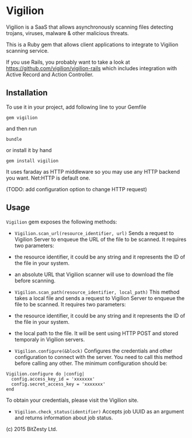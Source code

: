 # Vigilion
Vigilion is a SaaS that allows asynchronously scanning files
detecting trojans, viruses, malware & other malicious threats.

This is a Ruby gem that allows client applications to integrate to
Vigilion scanning service.

If you use Rails, you probably want to take a look at
https://github.com/vigilion/vigilion-rails which includes
integration with Active Record and Action Controller.

## Installation

To use it in your project, add following line to your Gemfile

`gem vigilion`

and then run

`bundle`

or install it by hand

`gem install vigilion`

It uses faraday as HTTP middleware so you may use any HTTP
backend you want. Net:HTTP is default one.

(TODO: add configuration option to change HTTP request)

## Usage

`Vigilion` gem exposes the following methods:

* `Vigilion.scan_url(resource_identifier, url)`
Sends a request to Vigilion Server to enqueue the URL of the
file to be scanned.
It requires two parameters:
 * the resource identifier, it could be any string and it
represents the ID of the file in your system.
 * an absolute URL that Vigilion scanner will use to download
the file before scanning.

* `Vigilion.scan_path(resource_identifier, local_path)`
This method takes a local file and sends a request to Vigilion
Server to enqueue the file to be scanned.
It requires two parameters:
 * the resource identifier, it could be any string and it
represents the ID of the file in your system.
 * the local path to the file. It will be sent using HTTP POST
and stored temporaly in Vigilion servers.

* `Vigilion.configure(&block)`
Configures the credentials and other configuration to connect with
the server.
You need to call this method before calling any other.
The minimum configuration should be:
```
Vigilion.configure do |config|
  config.access_key_id = 'xxxxxxx'
  config.secret_access_key = 'xxxxxxx'
end
```
To obtain your credentials, please visit the Vigilion site.

* `Vigilion.check_status(identifier)`
Accepts job UUID as an argument and returns information about
job status.

(c) 2015 BitZesty Ltd.

